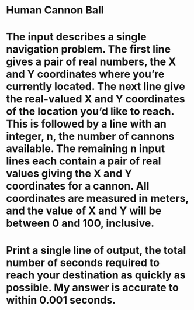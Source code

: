# Human Cannon Ball

# The input describes a single navigation problem. The first line gives a pair of real numbers, the X and Y coordinates where you’re currently located. The next line give the real-valued X and Y coordinates of the location you’d like to reach. This is followed by a line with an integer, n, the number of cannons available. The remaining n input lines each contain a pair of real values giving the X and Y coordinates for a cannon. All coordinates are measured in meters, and the value of X and Y will be between 0 and 100, inclusive.

# Print a single line of output, the total number of seconds required to reach your destination as quickly as possible. My answer is accurate to within 0.001 seconds.
